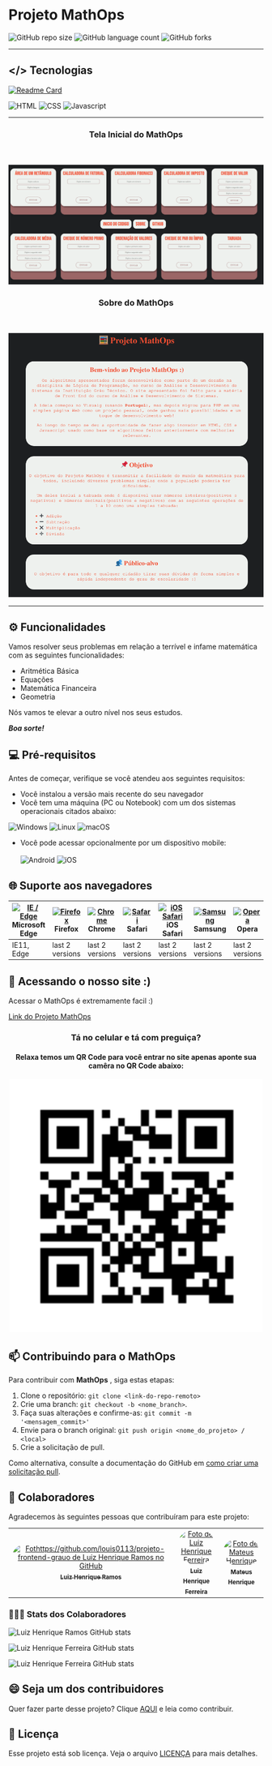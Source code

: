 # Projeto MathOps

![GitHub repo size](https://img.shields.io/github/repo-size/louis0113/projeto-frontend-grau?style=for-the-badge)
![GitHub language count](https://img.shields.io/github/languages/count/louis0113/projeto-frontend-grau?style=for-the-badge)
![GitHub forks](https://img.shields.io/github/forks/louis0113/projeto-frontend-grau?style=for-the-badge)
<hr>

## </> Tecnologias

[![Readme Card](https://github-readme-stats.vercel.app/api/pin/?username=louis0113&repo=projeto-frontend-grau&theme=tokyonight)](https://github.com/louis0113/projeto-frontend-grau)

![HTML](https://img.shields.io/badge/HTML5-E34F26?style=for-the-badge&logo=html5&logoColor=black) 
![CSS](https://img.shields.io/badge/CSS3-1572B6?style=for-the-badge&logo=css3&logoColor=black) 
![Javascript](https://img.shields.io/badge/JavaScript-F7DF1E?style=for-the-badge&logo=javascript&logoColor=black)

<hr>

<div align="center">
<h3>Tela Inicial do MathOps</h3><br><br>
<img src="assets/tela1.png" alt="Tela Inicial Site">
<br>
<h3>Sobre do MathOps</h3><br><br>
<img src="assets/tela2.png" alt="Tela sobre o site ">
</div>

<hr>

## ⚙️ Funcionalidades

 Vamos resolver seus problemas em relação a terrível e infame matemática com as seguintes funcionalidades:
 
 - Aritmética Básica
 - Equações
 - Matemática Financeira
 - Geometria
 
Nós vamos te elevar a outro nível nos seus estudos. 

***Boa sorte!***

## 💻 Pré-requisitos

Antes de começar, verifique se você atendeu aos seguintes requisitos:

- Você instalou a versão mais recente do seu navegador
- Você tem uma máquina (PC ou Notebook) com um dos sistemas operacionais citados abaixo: <br>

![Windows](https://img.shields.io/badge/Windows-000?style=for-the-badge&logo=windows&logoColor=2CA5E0)
![Linux](https://img.shields.io/badge/Linux-000?style=for-the-badge&logo=linux&logoColor=FCC624)
![macOS](https://img.shields.io/badge/mac%20os-000000?style=for-the-badge&logo=macos&logoColor=F0F0F0)

    
- Você pode acessar opcionalmente por um dispositivo mobile: <br><br>
     ![Android](https://img.shields.io/badge/Android-3DDC84?style=for-the-badge&logo=android&logoColor=white)
     ![iOS](https://img.shields.io/badge/iOS-000000?style=for-the-badge&logo=ios&logoColor=white)

## 🌐 Suporte aos navegadores

| [<img src="https://raw.githubusercontent.com/alrra/browser-logos/master/src/edge/edge_48x48.png" alt="IE / Edge" width="24px" height="24px" />](http://gotbahn.github.io/browsers-support-badges/)</br>Microsoft Edge | [<img src="https://raw.githubusercontent.com/alrra/browser-logos/master/src/firefox/firefox_48x48.png" alt="Firefox" width="24px" height="24px" />](http://gotbahn.github.io/browsers-support-badges/)</br>Firefox | [<img src="https://raw.githubusercontent.com/alrra/browser-logos/master/src/chrome/chrome_48x48.png" alt="Chrome" width="24px" height="24px" />](http://gotbahn.github.io/browsers-support-badges/)</br>Chrome | [<img src="https://raw.githubusercontent.com/alrra/browser-logos/master/src/safari/safari_48x48.png" alt="Safari" width="24px" height="24px" />](http://gotbahn.github.io/browsers-support-badges/)</br>Safari | [<img src="https://raw.githubusercontent.com/alrra/browser-logos/master/src/safari-ios/safari-ios_48x48.png" alt="iOS Safari" width="24px" height="24px" />](http://gotbahn.github.io/browsers-support-badges/)</br>iOS Safari | [<img src="https://raw.githubusercontent.com/alrra/browser-logos/master/src/samsung-internet/samsung-internet_48x48.png" alt="Samsung" width="24px" height="24px" />](http://gotbahn.github.io/browsers-support-badges/)</br>Samsung | [<img src="https://raw.githubusercontent.com/alrra/browser-logos/master/src/opera/opera_48x48.png" alt="Opera" width="24px" height="24px" />](http://gotbahn.github.io/browsers-support-badges/)</br>Opera |
| --------- | --------- | --------- | --------- | --------- | --------- | --------- |
| IE11, Edge| last 2 versions| last 2 versions| last 2 versions| last 2 versions| last 2 versions| last 2 versions

    

## 🚀 Acessando o nosso site :) 

Acessar o MathOps é extremamente facil :)

[Link do Projeto MathOps](https://mathops.fun)

<div align="center">
<h3>Tá no celular e tá com preguiça?</h3> 
<h4>Relaxa temos um QR Code para você entrar no site apenas aponte sua camêra no <strong>QR Code</strong> abaixo:</h4>
<img src="assets/qr-code.png" width="500px" height="500px" title="QR Code MathOps" alt="Apenas um simples QR Code"/>
</div>

## 📫 Contribuindo para o MathOps

Para contribuir com **MathOps** , siga estas etapas:

1. Clone o repositório: `git clone <link-do-repo-remoto>`
2. Crie uma branch: `git checkout -b <nome_branch>`.
3. Faça suas alterações e confirme-as: `git commit -m '<mensagem_commit>'`
4. Envie para o branch original: `git push origin <nome_do_projeto> / <local>`
5. Crie a solicitação de pull.

Como alternativa, consulte a documentação do GitHub em [como criar uma solicitação pull](https://help.github.com/en/github/collaborating-with-issues-and-pull-requests/creating-a-pull-request).

## 🤝 Colaboradores

Agradecemos às seguintes pessoas que contribuíram para este projeto:

<table>
  <tr>
    <td align="center">
      <a href="https://github.com/louis0113" title="Link Github Luiz Henrique Ramos ">
        <img src="https://avatars.githubusercontent.com/u/177463997?v=4" width="100px;" alt="Fothttps://github.com/louis0113/projeto-frontend-grauo de Luiz Henrique Ramos no GitHub" style="border-radius: 4em;"/><br>
        <sub>
          <b>Luiz Henrique Ramos</b>
        </sub>
      </a>
    </td>
    <td align="center">
      <a href="https://github.com/luiz-f5" title="Link Github Luiz Henrique Ferreira">
        <img src="https://avatars.githubusercontent.com/u/198215924?v=4" width="100px;" alt="Foto de Luiz Henrique Ferreira" style="border-radius: 4em;"/><br>
        <sub>
          <b>Luiz Henrique Ferreira</b>
        </sub>
      </a>
    </td>
    <td align="center">
      <a href="https://github.com/Mattheushmc" title="Link Github Mateus Henrique">
        <img src="https://avatars.githubusercontent.com/u/183329438?v=4" width="100px;" alt="Foto de Mateus Henrique" style="border-radius: 4em;"/><br>
        <sub>
          <b>Mateus Henrique</b>
        </sub>
      </a>
    </td>
  </tr>
</table>

### 👨🏻‍💻 Stats dos Colaboradores

![Luiz Henrique Ramos GitHub stats](https://github-readme-stats.vercel.app/api?username=louis0113&show_icons=true&theme=tokyonight)

![Luiz Henrique Ferreira GitHub stats](https://github-readme-stats.vercel.app/api?username=luiz-f5&show_icons=true&theme=tokyonight)

![Luiz Henrique Ferreira GitHub stats](https://github-readme-stats.vercel.app/api?username=mattheushmc&show_icons=true&theme=tokyonight)

## 😄 Seja um dos contribuidores

Quer fazer parte desse projeto? Clique [AQUI](CONTRIBUTING.md) e leia como contribuir.

## 📝 Licença

Esse projeto está sob licença. Veja o arquivo [LICENÇA](LICENSE.md) para mais detalhes.
